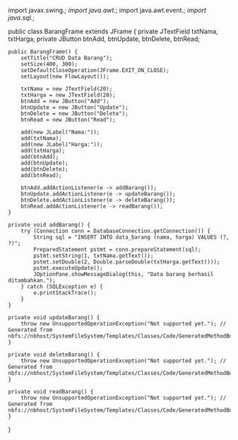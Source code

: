 import javax.swing.*;
import java.awt.*;
import java.awt.event.*;
import java.sql.*;

public class BarangFrame extends JFrame {
    private JTextField txtNama, txtHarga;
    private JButton btnAdd, btnUpdate, btnDelete, btnRead;
    
    public BarangFrame() {
        setTitle("CRUD Data Barang");
        setSize(400, 300);
        setDefaultCloseOperation(JFrame.EXIT_ON_CLOSE);
        setLayout(new FlowLayout());

        txtNama = new JTextField(20);
        txtHarga = new JTextField(20);
        btnAdd = new JButton("Add");
        btnUpdate = new JButton("Update");
        btnDelete = new JButton("Delete");
        btnRead = new JButton("Read");

        add(new JLabel("Nama:"));
        add(txtNama);
        add(new JLabel("Harga:"));
        add(txtHarga);
        add(btnAdd);
        add(btnUpdate);
        add(btnDelete);
        add(btnRead);

        btnAdd.addActionListener(e -> addBarang());
        btnUpdate.addActionListener(e -> updateBarang());
        btnDelete.addActionListener(e -> deleteBarang());
        btnRead.addActionListener(e -> readBarang());
    }

    private void addBarang() {
        try (Connection conn = DatabaseConnection.getConnection()) {
            String sql = "INSERT INTO data_barang (nama, harga) VALUES (?, ?)";
            PreparedStatement pstmt = conn.prepareStatement(sql);
            pstmt.setString(1, txtNama.getText());
            pstmt.setDouble(2, Double.parseDouble(txtHarga.getText()));
            pstmt.executeUpdate();
            JOptionPane.showMessageDialog(this, "Data barang berhasil ditambahkan.");
        } catch (SQLException e) {
            e.printStackTrace();
        }
    }

    private void updateBarang() {
        throw new UnsupportedOperationException("Not supported yet."); // Generated from nbfs://nbhost/SystemFileSystem/Templates/Classes/Code/GeneratedMethodBody
    }

    private void deleteBarang() {
        throw new UnsupportedOperationException("Not supported yet."); // Generated from nbfs://nbhost/SystemFileSystem/Templates/Classes/Code/GeneratedMethodBody
    }

    private void readBarang() {
        throw new UnsupportedOperationException("Not supported yet."); // Generated from nbfs://nbhost/SystemFileSystem/Templates/Classes/Code/GeneratedMethodBody
    }
}
